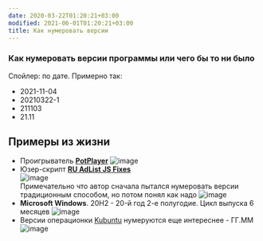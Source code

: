 ```yaml
---
date: 2020-03-22T01:20:21+03:00
modified: 2021-06-01T01:20:21+03:00
title: Как нумеровать версии
---
```


### Как нумеровать версии программы или чего бы то ни было

Спойлер: по дате. Примерно так:
- 2021-11-04
- 20210322-1
- 211103
- 21.11

## Примеры из жизни  
- Проигрыватель [**PotPlayer**](https://www.videohelp.com/software/PotPlayer/version-history)
![image](https://user-images.githubusercontent.com/17731587/140200125-5f3bcd56-a9c1-455e-93b5-1c51e8d27012.png)
- Юзер-скрипт [**RU AdList JS Fixes**](https://greasyfork.org/en/scripts/19993-ru-adlist-js-fixes/versions)  
![image](https://user-images.githubusercontent.com/17731587/140200415-dc541a0e-0c56-4994-8471-23925fe6af5e.png)  
Примечательно что автор сначала пытался нумеровать версии традиционным способом, но потом понял как надо
![image](https://user-images.githubusercontent.com/17731587/140200423-3244c200-37cc-4670-beb2-3df872e0c064.png)
- **Microsoft Windows**. 20H2 - 20-й год 2-е полугодие. Цикл выпуска 6 месяцев
![image](https://user-images.githubusercontent.com/17731587/111971121-b2c02900-8b04-11eb-8294-19e76185dc56.png)
- Версии операционки [Kubuntu](https://ru.wikipedia.org/wiki/Kubuntu#История_выпусков) нумеруются еще интереснее - ГГ.ММ
![image](https://user-images.githubusercontent.com/17731587/140197697-4dad21b1-e458-47b5-8675-323e50c65059.png)
